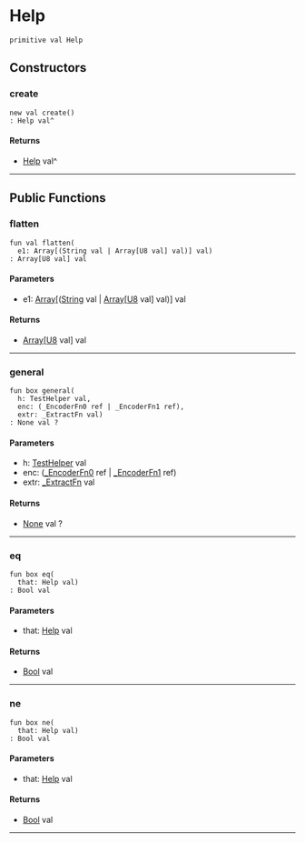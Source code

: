 # Help

```pony
primitive val Help
```

## Constructors

### create

```pony
new val create()
: Help val^
```

#### Returns

* [Help](wallaroo_labs-messages-Help) val^

---

## Public Functions

### flatten

```pony
fun val flatten(
  e1: Array[(String val | Array[U8 val] val)] val)
: Array[U8 val] val
```
#### Parameters

*   e1: [Array](builtin-Array)\[([String](builtin-String) val | [Array](builtin-Array)\[[U8](builtin-U8) val\] val)\] val

#### Returns

* [Array](builtin-Array)\[[U8](builtin-U8) val\] val

---

### general

```pony
fun box general(
  h: TestHelper val,
  enc: (_EncoderFn0 ref | _EncoderFn1 ref),
  extr: _ExtractFn val)
: None val ?
```
#### Parameters

*   h: [TestHelper](ponytest-TestHelper) val
*   enc: ([_EncoderFn0](wallaroo_labs-messages-_EncoderFn0) ref | [_EncoderFn1](wallaroo_labs-messages-_EncoderFn1) ref)
*   extr: [_ExtractFn](wallaroo_labs-messages-_ExtractFn) val

#### Returns

* [None](builtin-None) val ?

---

### eq

```pony
fun box eq(
  that: Help val)
: Bool val
```
#### Parameters

*   that: [Help](wallaroo_labs-messages-Help) val

#### Returns

* [Bool](builtin-Bool) val

---

### ne

```pony
fun box ne(
  that: Help val)
: Bool val
```
#### Parameters

*   that: [Help](wallaroo_labs-messages-Help) val

#### Returns

* [Bool](builtin-Bool) val

---

